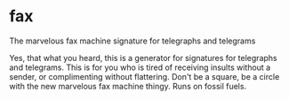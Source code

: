 # fax
The marvelous fax machine signature for telegraphs and telegrams

Yes, that what you heard, this is a generator for signatures for telegraphs and telegrams.
This is for you who is tired of receiving insults without a sender, or complimenting without flattering.
Don't be a square, be a circle with the new marvelous fax machine thingy.
Runs on fossil fuels.
